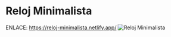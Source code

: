 # Reloj Minimalista
ENLACE: https://reloj-minimalista.netlify.app/
![Reloj Minimalista](https://github.com/Anconita/MiniProyectos/assets/99112245/01553cd6-b599-4293-bbaa-447c59db5165)
